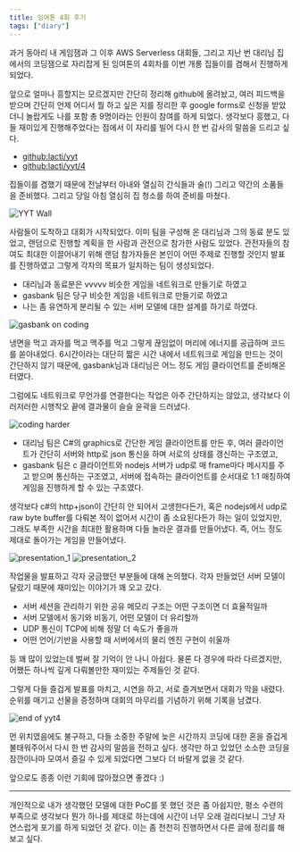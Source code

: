 ```yaml
---
title: 잉여톤 4회 후기
tags: ["diary"]
---
```


과거 동아리 내 게임잼과 그 이후 AWS Serverless 대회들, 그리고 지난 번 대리님 집에서의 코딩잼으로 자리잡게 된 잉여톤의 4회차를 이번 개롱 집들이를 겸해서 진행하게 되었다.

앞으로 얼마나 흥할지는 모르겠지만 간단히 정리해 github에 올려놨고, 여러 피드백을 받으며 간단히 언제 어디서 뭘 하고 싶은 지를 정리한 후 google forms로 신청을 받았더니 놀랍게도 나를 포함 총 9명이라는 인원이 참여를 하게 되었다. 생각보다 흥했고, 다들 재미있게 진행해주었다는 점에서 이 자리를 빌어 다시 한 번 감사의 말씀을 드리고 싶다.

- [github:lacti/yyt](https://github.com/lacti/yyt)
- [github:lacti/yyt/4](https://github.com/lacti/yyt/tree/master/4)

집들이를 겸했기 때문에 전날부터 아내와 열심히 간식들과 술(!) 그리고 약간의 소품들을 준비했다. 그리고 당일 아침 열심히 집 청소를 하여 준비를 마쳤다.

![YYT Wall](images/20171029/yyt_4_1.jpg)

사람들이 도착하고 대회가 시작되었다. 이미 팀을 구성해 온 대리님과 그의 동료 분도 있었고, 랜덤으로 진행할 계획을 한 사람과 관전으로 참가한 사람도 있었다. 관전자들의 참여도 최대한 이끌어내기 위해 랜덤 참가자들은 본인이 어떤 주제로 진행할 것인지 발표를 진행하였고 그렇게 각자의 목표가 일치하는 팀이 생성되었다.

- 대리님과 동료분은 vvvvv 비슷한 게임을 네트워크로 만들기로 하였고
- gasbank 팀은 당구 비슷한 게임을 네트워크로 만들기로 하였고
- 나는 좀 유연하게 분리될 수 있는 서버 모델에 대한 설계를 하기로 하였다.

![gasbank on coding](images/20171029/yyt_4_2.jpg)

냉면을 먹고 과자를 먹고 맥주를 먹고 그렇게 끊임없이 머리에 에너지를 공급하며 코드를 쏟아내었다. 6시간이라는 대단히 짧은 시간 내에서 네트워크로 게임을 만드는 것이 간단하지 않기 때문에, gasbank님과 대리님은 어느 정도 게임 클라이언트를 준비해온 터였다.

그럼에도 네트워크로 무언가를 연결한다는 작업은 아주 간단하지는 않았고, 생각보다 이러저러한 시행착오 끝에 결과물이 슬슬 윤곽을 드러냈다.

![coding harder](images/20171029/yyt_4_3.jpg)

- 대리님 팀은 C#의 graphics로 간단한 게임 클라이언트를 만든 후, 여러 클라이언트가 간단히 서버와 http로 json 통신을 하며 서로의 상태를 갱신하는 구조였고,
- gasbank 팀은 c 클라이언트와 nodejs 서버가 udp로 매 frame마다 메시지를 주고 받으며 통신하는 구조였고, 서버에 접속하는 클라이언트를 순서대로 1:1 매칭하여 게임을 진행하게 할 수 있는 구조였다.

생각보다 c#의 http+json이 간단히 안 되어서 고생한다든가, 혹은 nodejs에서 udp로 raw byte buffer를 다뤄본 적이 없어서 시간이 좀 소요된다든가 하는 일이 있었지만, 그래도 부족한 시간을 최대한 활용하며 다들 놀라운 결과를 만들어냈다. 즉, 어느 정도 제대로 돌아가는 게임을 만들어냈다.

![presentation_1](images/20171029/yyt_4_4.jpg)
![presentation_2](images/20171029/yyt_4_5.jpg)

작업물을 발표하고 각자 궁금했던 부분들에 대해 논의했다. 각자 만들었던 서버 모델이 달랐기 때문에 재미있는 이야기가 꽤 오고 갔다.

- 서버 세션을 관리하기 위한 공유 메모리 구조는 어떤 구조이면 더 효율적일까
- 서버 모델에서 동기와 비동기, 어떤 모델이 더 유리할까
- UDP 통신이 TCP에 비해 정말 더 속도가 좋을까
- 어떤 언어/기반을 사용할 때 서버에서의 물리 엔진 구현이 쉬울까

등 꽤 많이 있었는데 벌써 잘 기억이 안 나니 아쉽다. 물론 다 경우에 따라 다르겠지만, 어쨌든 하나씩 깊게 다뤄볼만한 재미있는 주제들인 것 같다.

그렇게 다들 즐겁게 발표를 마치고, 시연을 하고, 서로 즐겨보면서 대회가 막을 내렸다. 순위를 매기고 선물을 증정하며 대회의 마무리를 기념하기 위해 기록을 남겼다.

![end of yyt4](images/20171029/yyt_4_6.jpg)

먼 위치였음에도 불구하고, 다들 소중한 주말에 늦은 시간까지 코딩에 대한 혼을 즐겁게 불태워주어서 다시 한 번 감사의 말씀을 전하고 싶다. 생각만 하고 있었던 소소한 코딩을 잠깐이나마 모여서 즐길 수 있게 되었다면 그보다 더 바랄게 없을 것 같다.

앞으로도 종종 이런 기회에 많아졌으면 좋겠다 :)

---

개인적으로 내가 생각했던 모델에 대한 PoC를 못 했던 것은 좀 아쉽지만, 평소 수련의 부족으로 생각보다 뭔가 하나를 제대로 하는데에 시간이 너무 오래 걸리다보니 그냥 자연스럽게 포기를 하게 되었던 것 같다. 이는 좀 천천히 진행하면서 다른 글에 정리를 해보고 싶다.
